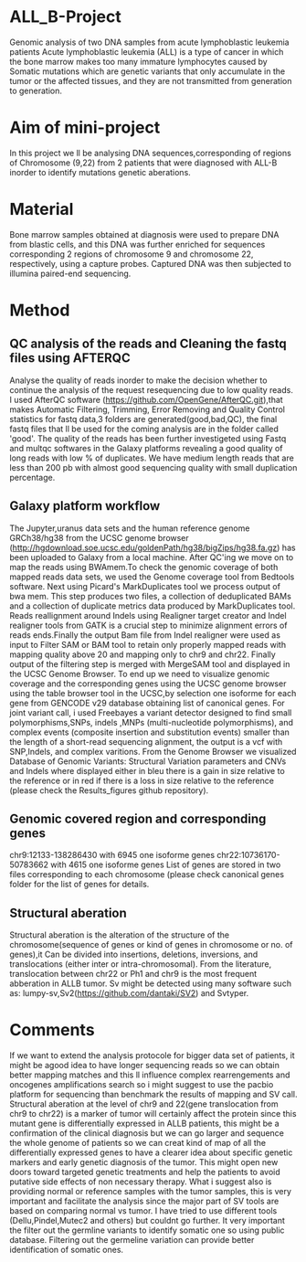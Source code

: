 # ALL_B-Project
Genomic analysis of two DNA samples from acute lymphoblastic leukemia patients
Acute lymphoblastic leukemia (ALL) is a type of cancer in which the bone marrow makes too many immature lymphocytes caused by Somatic mutations which are genetic variants that only accumulate in the tumor or the affected tissues, and they are not transmitted from generation to generation.

# Aim of mini-project
In this project we ll be analysing DNA sequences,corresponding of regions of Chromosome (9,22) from 2 patients that were diagnosed with ALL-B inorder to identify mutations genetic aberations.

# Material
Bone marrow samples obtained at diagnosis were used to prepare DNA from blastic cells, and this DNA was further enriched for sequences corresponding 2 regions of chromosome 9 and chromosome 22, respectively, using a capture probes. Captured DNA was then subjected to illumina paired-end sequencing.

# Method
## QC analysis of the reads and Cleaning the fastq files using AFTERQC
Analyse the quality of reads inorder to make the decision whether to continue the analysis of the request resequencing due to low quality reads. I used AfterQC software (https://github.com/OpenGene/AfterQC.git),that makes Automatic Filtering, Trimming, Error Removing and Quality Control statistics for fastq data,3 folders are generated(good,bad,QC), the final fastq files that ll be used for the coming analysis are in the folder called 'good'. The quality of the reads has been further investigeted using Fastq and multqc softwares in the Galaxy platforms revealing a good quality of long reads with low % of duplicates. We have medium length reads that are less than 200 pb with almost good sequencing quality with small duplication percentage. 

## Galaxy platform workflow
The Jupyter,uranus data sets and the human reference genome GRCh38/hg38 from the UCSC genome browser (http://hgdownload.soe.ucsc.edu/goldenPath/hg38/bigZips/hg38.fa.gz) has been uploaded to Galaxy from a local machine. After QC'ing we move on to map the reads using BWAmem.To check the genomic coverage of both mapped reads data sets, we used the Genome coverage tool from Bedtools software. Next using Picard's MarkDuplicates tool we process output of bwa mem. This step produces two files, a collection of deduplicated BAMs and a collection of duplicate metrics data produced by MarkDuplicates tool. Reads reallignment around Indels using Realigner target creator and Indel realigner tools from GATK is a crucial step to minimize alignment errors of reads ends.Finally the output Bam file from Indel realigner were used as input to Filter SAM or BAM tool to retain only properly mapped reads with mapping quality above 20 and mapping only to chr9 and chr22. Finally output of the filtering step is merged with MergeSAM tool and displayed in the UCSC Genome Browser. To end up we need to visualize genomic coverage and the corresponding genes using the UCSC genome browser using the table browser tool in the UCSC,by selection one isoforme for each gene from GENCODE v29 database obtaining list of canonical genes. 
For joint variant call, i used Freebayes a variant detector designed to find small polymorphisms,SNPs, indels ,MNPs (multi-nucleotide polymorphisms), and complex events (composite insertion and substitution events) smaller than the length of a short-read sequencing alignment, the output is a vcf with SNP,Indels, and complex varitions. 
From the Genome Browser we visualized Database of Genomic Variants: Structural Variation parameters and CNVs and Indels where displayed either in bleu there is a gain in size relative to the reference or in red if there is a loss in size relative to the reference (please check the Results_figures github repository).

## Genomic covered region and corresponding genes 
chr9:12133-138286430 with 6945 one isoforme genes
chr22:10736170-50783662 with 4615 one isoforme genes
List of genes are stored in two files corresponding to each chromosome (please check canonical genes folder for the list of genes for details.
## Structural aberation
Structural aberation is the alteration of the structure of the chromosome(sequence of genes or kind of genes in chromosome or no. of genes),it Can be divided into insertions, deletions, inversions, and translocations (either inter or intra-chromosomal). From the literature, translocation between chr22 or Ph1 and chr9 is the most frequent abberation in ALLB tumor.
Sv might be detected using many software such as: lumpy-sv,Sv2(https://github.com/dantaki/SV2) and Svtyper.
# Comments
 
If we want to extend the analysis protocole for bigger data set of patients, it might be agood idea to have longer sequencing reads so we can obtain better mapping matches and this ll influence complex rearrengements and oncogenes amplifications search so i might suggest to use the pacbio platform for sequencing than benchmark the results of mapping and SV call.
Structural aberation at the level of  chr9 and 22(gene translocation from chr9 to chr22) is a marker of tumor will certainly affect the protein since this mutant gene is differentially expressed in ALLB patients, this might be a confirmation of the clinical diagnosis but we can go larger and sequence the whole genome of patients so we can creat kind of map of all the differentially expressed genes to have a clearer idea about specific genetic markers and early genetic diagnosis of the tumor. This might open new doors toward targeted genetic treatments and help the patients to avoid putative side effects of non necessary therapy.
What i suggest also is providing normal or reference samples with the tumor samples, this is very important and facilitate the analysis since the major part of SV tools are based on comparing normal vs tumor. I have tried to use different tools (Dellu,Pindel,Mutec2 and others) but couldnt go further. 
It very important the filter out the germline variants to identify somatic one so using public database. 
Filtering out the germeline variation can provide better identification of somatic ones. 
